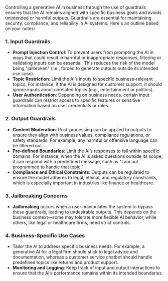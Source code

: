 Controlling a generative AI in business through the use of guardrails ensures that the AI remains aligned with specific business goals and avoids unintended or harmful outputs. Guardrails are essential for maintaining security, compliance, and reliability in AI systems. Here's an outline based on your notes:

### 1. **Input Guardrails**
   - **Prompt Injection Control**: To prevent users from prompting the AI in ways that could result in harmful or inappropriate responses, filtering or validating inputs can be essential. This reduces the risk of the model being "jailbroken" (i.e., forced to generate outputs outside its intended use case).
   - **Topic Restriction**: Limit the AI’s inputs to specific business-relevant topics. For instance, if the AI is designed for customer support, it should ignore inputs about unrelated topics (e.g., entertainment or politics).
   - **User Authentication**: Depending on business needs, certain input guardrails can restrict access to specific features or sensitive information based on user credentials or roles.

### 2. **Output Guardrails**
   - **Content Moderation**: Post-processing can be applied to outputs to ensure they align with business values, compliance regulations, or safety standards. For example, any harmful or offensive language can be filtered out.
   - **Pre-defined Boundaries**: Limit the AI’s responses to fall within specific domains. For instance, when the AI is asked questions outside its scope, it can respond with a predefined message, such as "I am not programmed to handle that topic."
   - **Compliance and Ethical Constraints**: Outputs can be regulated to ensure the model adheres to legal, ethical, and regulatory constraints, which is especially important in industries like finance or healthcare.

### 3. **Jailbreaking Concerns**
   - **Jailbreaking** occurs when a user manipulates the system to bypass these guardrails, leading to undesirable outputs. This depends on the business context—some may tolerate more flexible AI behavior, while others, like legal or healthcare firms, need strict controls.

### 4. **Business-Specific Use Cases**
   - Tailor the AI to address specific business needs. For example, a generative AI for a legal firm should stick to legal advice and documentation, whereas a customer service chatbot should handle predefined topics like returns and product support.
   - **Monitoring and Logging**: Keep track of input and output interactions to ensure that the AI’s performance remains within its intended boundaries.